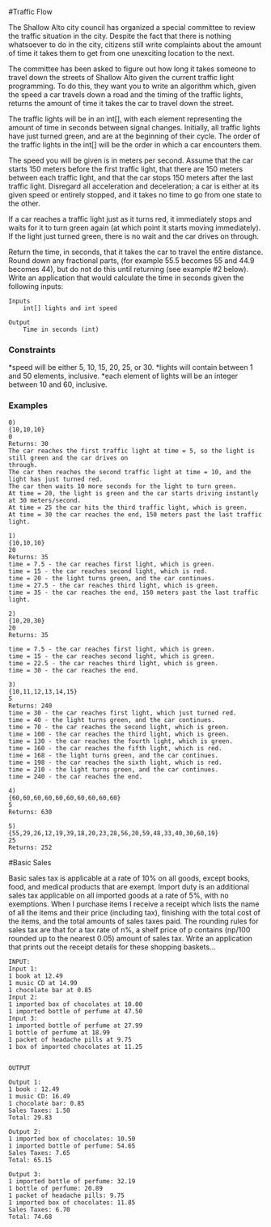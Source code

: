 
#Traffic Flow

The Shallow Alto city council has organized a special committee to review the traffic situation in the city. Despite the fact that there is nothing whatsoever to do in the city, citizens still write
complaints about the amount of time it takes them to get from one unexciting location to the next.

The committee has been asked to figure out how long it takes someone to travel down the streets of Shallow Alto given the current traffic light programming. To do this, they want you to
write an algorithm which, given the speed a car travels down a road and the timing of the traffic lights, returns the amount of time it takes the car to travel down the street.

The traffic lights will be in an int[], with each element representing the amount of time in seconds between signal changes. Initially, all traffic lights have just turned green, and are at the
beginning of their cycle. The order of the traffic lights in the int[] will be the order in which a car encounters them.

The speed you will be given is in meters per second. Assume that the car starts 150 meters before the first traffic light, that there are 150 meters between each traffic light, and that the
car stops 150 meters after the last traffic light. Disregard all acceleration and deceleration; a car is either at its given speed or entirely stopped, and it takes no time to go from one state to the
other.

If a car reaches a traffic light just as it turns red, it immediately stops and waits for it to turn green again (at which point it starts moving immediately). If the light just turned green, there is
no wait and the car drives on through.

Return the time, in seconds, that it takes the car to travel the entire distance. Round down any fractional parts, (for example 55.5 becomes 55 and 44.9 becomes 44), but do not do this until
returning (see example #2 below).
Write an application that would calculate the time in seconds given the following inputs:

```
Inputs
    int[] lights and int speed

Output
    Time in seconds (int)
```


### Constraints

*speed will be either 5, 10, 15, 20, 25, or 30.
*lights will contain between 1 and 50 elements, inclusive.
*each element of lights will be an integer between 10 and 60, inclusive.

### Examples

```
0)
{10,10,10}
0
Returns: 30
The car reaches the first traffic light at time = 5, so the light is still green and the car drives on
through.
The car then reaches the second traffic light at time = 10, and the light has just turned red.
The car then waits 10 more seconds for the light to turn green.
At time = 20, the light is green and the car starts driving instantly at 30 meters/second.
At time = 25 the car hits the third traffic light, which is green.
At time = 30 the car reaches the end, 150 meters past the last traffic light.
```

```
1)
{10,10,10}
20
Returns: 35
time = 7.5 - the car reaches first light, which is green.
time = 15 - the car reaches second light, which is red.
time = 20 - the light turns green, and the car continues.
time = 27.5 - the car reaches third light, which is green.
time = 35 - the car reaches the end, 150 meters past the last traffic light.
```

```
2)
{10,20,30}
20
Returns: 35

time = 7.5 - the car reaches first light, which is green.
time = 15 - the car reaches second light, which is green.
time = 22.5 - the car reaches third light, which is green.
time = 30 - the car reaches the end.
```

```
3)
{10,11,12,13,14,15}
5
Returns: 240
time = 30 - the car reaches first light, which just turned red.
time = 40 - the light turns green, and the car continues.
time = 70 - the car reaches the second light, which is green.
time = 100 - the car reaches the third light, which is green.
time = 130 - the car reaches the fourth light, which is green.
time = 160 - the car reaches the fifth light, which is red.
time = 168 - the light turns green, and the car continues.
time = 198 - the car reaches the sixth light, which is red.
time = 210 - the light turns green, and the car continues.
time = 240 - the car reaches the end.
```

```
4)
{60,60,60,60,60,60,60,60,60,60}
5
Returns: 630
```

```
5)
{55,29,26,12,19,39,18,20,23,28,56,20,59,48,33,40,30,60,19}
25
Returns: 252
```

#Basic Sales

Basic sales tax is applicable at a rate of 10% on all goods, except books, food, and medical products that are exempt. Import duty is an additional sales tax applicable on all imported
goods at a rate of 5%, with no exemptions. When I purchase items I receive a receipt which lists the name of all the items and their price
(including tax), finishing with the total cost of the items, and the total amounts of sales taxes paid. The rounding rules for sales tax are that for a tax rate of n%, a shelf price of p contains
(np/100 rounded up to the nearest 0.05) amount of sales tax. Write an application that prints out the receipt details for these shopping baskets...

```
INPUT:
Input 1:
1 book at 12.49
1 music CD at 14.99
1 chocolate bar at 0.85
Input 2:
1 imported box of chocolates at 10.00
1 imported bottle of perfume at 47.50
Input 3:
1 imported bottle of perfume at 27.99
1 bottle of perfume at 18.99
1 packet of headache pills at 9.75
1 box of imported chocolates at 11.25


OUTPUT

Output 1:
1 book : 12.49
1 music CD: 16.49
1 chocolate bar: 0.85
Sales Taxes: 1.50
Total: 29.83

Output 2:
1 imported box of chocolates: 10.50
1 imported bottle of perfume: 54.65
Sales Taxes: 7.65
Total: 65.15

Output 3:
1 imported bottle of perfume: 32.19
1 bottle of perfume: 20.89
1 packet of headache pills: 9.75
1 imported box of chocolates: 11.85
Sales Taxes: 6.70
Total: 74.68
```
